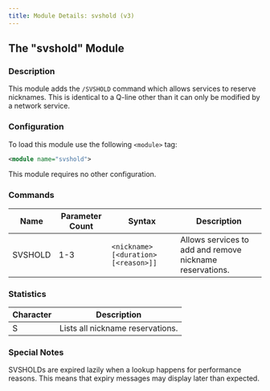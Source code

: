 ```yaml
---
title: Module Details: svshold (v3)
---
```


## The "svshold" Module

### Description

This module adds the `/SVSHOLD` command which allows services to reserve nicknames. This is identical to a Q-line other than it can only be modified by a network service.

### Configuration

To load this module use the following `<module>` tag:

```xml
<module name="svshold">
```

This module requires no other configuration.

### Commands

Name    | Parameter Count | Syntax                               | Description
------- | --------------- | ------------------------------------ | -----------
SVSHOLD | 1-3             | `<nickname> [<duration> [<reason>]]` | Allows services to add and remove nickname reservations.

<!-- SVSHOLD is not documented here because it is not intended to be executed by users -->

### Statistics

Character | Description
--------- | -----------
S         | Lists all nickname reservations.

### Special Notes

SVSHOLDs are expired lazily when a lookup happens for performance reasons. This means that expiry messages may display later than expected.
